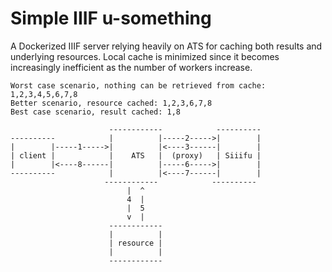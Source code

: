# Simple IIIF u-something

A Dockerized IIIF server relying heavily on ATS for caching both results and underlying resources. Local cache is minimized since it becomes increasingly inefficient as the number of workers increase.

    Worst case scenario, nothing can be retrieved from cache: 1,2,3,4,5,6,7,8
    Better scenario, resource cached: 1,2,3,6,7,8
    Best case scenario, result cached: 1,8

                          ------------            ----------
    ----------            |          |-----2----->|        |
    |        |-----1----->|          |<----3------|        |
    | client |            |    ATS   |  (proxy)   | Siiifu |
    |        |<----8------|          |-----6----->|        |
    ----------            |          |<----7------|        |
                         ------------            ----------
                              |  ^
                              4  |
                              |  5
                              v  |
                          ------------
                          |          |
                          | resource |
                          |          |
                          ------------
